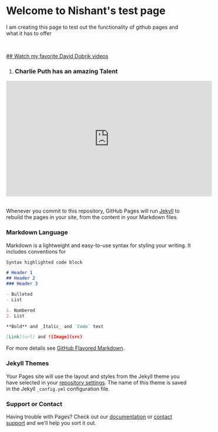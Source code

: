 # Welcome to Nishant's test page 
I am creating this page to test out the functionality of github pages and what it has to offer

<br>

<u>## Watch my favorite David Dobrik videos</u>
<br>
1. ### Charlie Puth has an amazing Talent
<iframe width="560" height="315" src="https://www.youtube.com/embed/KRPNw6_SfTA" frameborder="0" allow="accelerometer; autoplay; clipboard-write; encrypted-media; gyroscope; picture-in-picture" allowfullscreen></iframe>

<br>
<br>

Whenever you commit to this repository, GitHub Pages will run [Jekyll](https://jekyllrb.com/) to rebuild the pages in your site, from the content in your Markdown files.

### Markdown Language

Markdown is a lightweight and easy-to-use syntax for styling your writing. It includes conventions for

```markdown
Syntax highlighted code block

# Header 1
## Header 2
### Header 3

- Bulleted
- List

1. Numbered
2. List

**Bold** and _Italic_ and `Code` text

[Link](url) and ![Image](src)
```

For more details see [GitHub Flavored Markdown](https://guides.github.com/features/mastering-markdown/).

### Jekyll Themes

Your Pages site will use the layout and styles from the Jekyll theme you have selected in your [repository settings](https://github.com/nishantgerald/my_test/settings). The name of this theme is saved in the Jekyll `_config.yml` configuration file.

### Support or Contact

Having trouble with Pages? Check out our [documentation](https://docs.github.com/categories/github-pages-basics/) or [contact support](https://github.com/contact) and we’ll help you sort it out.
